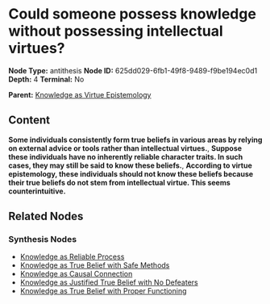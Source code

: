 # Could someone possess knowledge without possessing intellectual virtues?

**Node Type:** antithesis
**Node ID:** 625dd029-6fb1-49f8-9489-f9be194ec0d1
**Depth:** 4
**Terminal:** No

**Parent:** [Knowledge as Virtue Epistemology](knowledge-as-virtue-epistemology-synthesis-c7e73152-893c-43a2-b8ad-fa79290cc869.md)

## Content

**Some individuals consistently form true beliefs in various areas by relying on external advice or tools rather than intellectual virtues.**, **Suppose these individuals have no inherently reliable character traits. In such cases, they may still be said to know these beliefs.**, **According to virtue epistemology, these individuals should not know these beliefs because their true beliefs do not stem from intellectual virtue. This seems counterintuitive.**

## Related Nodes

### Synthesis Nodes

- [Knowledge as Reliable Process](knowledge-as-reliable-process-synthesis-493233dc-ba5d-4fd0-a071-e926b40e93f0.md)
- [Knowledge as True Belief with Safe Methods](knowledge-as-true-belief-with-safe-methods-synthesis-f34ef2ce-8ed4-4904-a5fb-5eaecae6a9ae.md)
- [Knowledge as Causal Connection](knowledge-as-causal-connection-synthesis-84988b9d-31ef-427f-9639-b06976cc58e8.md)
- [Knowledge as Justified True Belief with No Defeaters](knowledge-as-justified-true-belief-with-no-defeaters-synthesis-effc68ed-c397-4a2f-b775-fca77c9b4493.md)
- [Knowledge as True Belief with Proper Functioning](knowledge-as-true-belief-with-proper-functioning-synthesis-bca5d63d-b756-43cc-a4fb-c55639ed4d1b.md)
